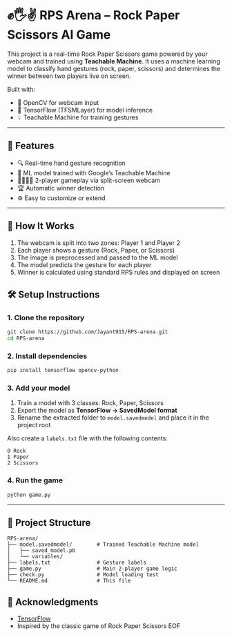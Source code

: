 # ✊🖐✌️ RPS Arena – Rock Paper Scissors AI Game

This project is a real-time Rock Paper Scissors game powered by your webcam and trained using **Teachable Machine**. It uses a machine learning model to classify hand gestures (rock, paper, scissors) and determines the winner between two players live on screen.

Built with:
- 🎥 OpenCV for webcam input
- 🤖 TensorFlow (TFSMLayer) for model inference
- 💡 Teachable Machine for training gestures

---

## 🚀 Features

- 🔍 Real-time hand gesture recognition  
- 🧠 ML model trained with Google’s Teachable Machine  
- 👨‍👩‍👧‍👦 2-player gameplay via split-screen webcam  
- 🏆 Automatic winner detection  
- ⚙️ Easy to customize or extend  

---

## 🧠 How It Works

1. The webcam is split into two zones: Player 1 and Player 2  
2. Each player shows a gesture (Rock, Paper, or Scissors)  
3. The image is preprocessed and passed to the ML model  
4. The model predicts the gesture for each player  
5. Winner is calculated using standard RPS rules and displayed on screen  


## 🛠️ Setup Instructions

### 1. Clone the repository

```bash
git clone https://github.com/Jayant915/RPS-arena.git
cd RPS-arena
```

### 2. Install dependencies

```bash
pip install tensorflow opencv-python
```

### 3. Add your model

1. Train a model with 3 classes: Rock, Paper, Scissors  
2. Export the model as **TensorFlow → SavedModel format**  
3. Rename the extracted folder to `model.savedmodel` and place it in the project root  

Also create a `labels.txt` file with the following contents:

```
0 Rock
1 Paper
2 Scissors
```

### 4. Run the game

```bash
python game.py
```

---

## 📁 Project Structure

```
RPS-arena/
├── model.savedmodel/        # Trained Teachable Machine model
│   ├── saved_model.pb
│   └── variables/
├── labels.txt               # Gesture labels
├── game.py                  # Main 2-player game logic
├── check.py                 # Model loading test
└── README.md                # This file
```


## 🙌 Acknowledgments

- [TensorFlow](https://www.tensorflow.org/)
- Inspired by the classic game of Rock Paper Scissors
EOF
